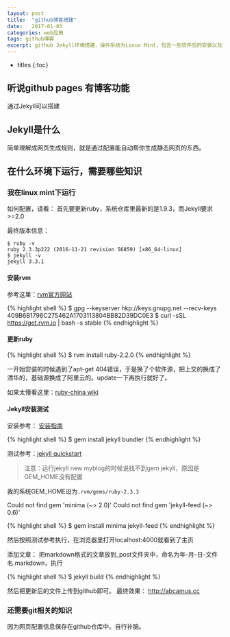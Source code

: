 ```yaml
---
layout:	post
title:	"github博客搭建"
date:	2017-01-03
categories:	web应用
tags: github博客
excerpt: github Jekyll环境搭建，操作系统为Linux Mint，包含一些软件包的安装以及遇到的问题。
---
```

* titles
{:toc}

## 听说github pages 有博客功能
通过Jekyll可以搭建

## Jekyll是什么
简单理解成网页生成规则，就是通过配置能自动帮你生成静态网页的东西。

## 在什么环境下运行，需要哪些知识

### 我在linux mint下运行
如何配置，请看：
首先要更新ruby，系统仓库里最新的是1.9.3，而Jekyll要求>=2.0

最终版本信息：

```shell
$ ruby -v
ruby 2.3.3p222 (2016-11-21 revision 56859) [x86_64-linux]
$ jekyll -v
jekyll 3.3.1
```

#### 安装rvm 

参考这里：[rvm官方网站]

{% highlight shell %}
$ gpg --keyserver hkp://keys.gnupg.net --recv-keys 409B6B1796C275462A1703113804BB82D39DC0E3
$ curl -sSL https://get.rvm.io | bash -s stable
{% endhighlight %}

#### 更新ruby

{% highlight shell %}
$ rvm install ruby-2.2.0
{% endhighlight %}

一开始安装的时候遇到了apt-get 404错误，于是换了个软件源，把上交的换成了清华的，基础源换成了阿里云的。update一下再执行就好了。

如果太慢看这里：[ruby-china wiki]


#### Jekyll安装测试

安装参考： [安装指南]

{% highlight shell %}
$ gem install jekyll bundler
{% endhighlight %}

测试参考：[jekyll quickstart]

>注意：运行jekyll new myblog的时候说找不到gem jekyll，原因是GEM_HOME没有配置

我的系统GEM_HOME设为`.rvm/gems/ruby-2.3.3`

Could not find gem 'minima (~> 2.0)'
Could not find gem 'jekyll-feed (~> 0.6)'

{% highlight shell %}
$ gem install minima jekyll-feed
{% endhighlight %}

然后按照测试参考执行，在浏览器里打开localhost:4000就看到了主页

添加文章：
把markdown格式的文章放到_post文件夹中，命名为年-月-日-文件名.markdown，执行

{% highlight shell %}
$ jekyll build
{% endhighlight %}

然后把更新后的文件上传到github即可。
最终效果： http://abcamus.cc

### 还需要git相关的知识
因为网页配置信息保存在github仓库中。自行补脑。

[安装指南]: http://jekyll.com.cn/docs/installation/
[ruby-china wiki]: https://ruby-china.org/wiki/ruby-mirror
[rvm官方网站]: http://rvm.io/
[jekyll quickstart]: http://jekyll.com.cn/docs/quickstart/
